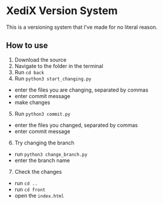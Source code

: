 # XediX Version System

This is a versioning system that I've made for no literal reason.

## How to use
1. Download the source
2. Navigate to the folder in the terminal
3. Run `cd back`
4. Run `python3 start_changing.py`
  - enter the files you are changing, separated by commas
  - enter commit message
  - make changes
5. Run `python3 commit.py`
  - enter the files you changed, separated by commas
  - enter commit message
6. Try changing the branch
  - run `python3 change_branch.py`
  - enter the branch name
7. Check the changes
  - run `cd ..`
  - run `cd front`
  - open the `index.html`